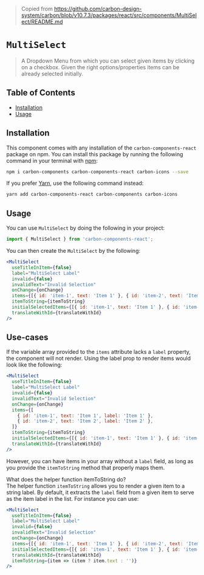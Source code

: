 > Copied from https://github.com/carbon-design-system/carbon/blob/v10.7.3/packages/react/src/components/MultiSelect/README.md

# `MultiSelect`

> A Dropdown Menu from which you can select given items by clicking on a
> checkbox. Given the right options/properties items can be already selected
> initially.

## Table of Contents

- [Installation](#installation)
- [Usage](#usage)

## Installation

This component comes with any installation of the `carbon-components-react`
package on npm. You can install this package by running the following command in
your terminal with [npm](https://www.npmjs.com/):

```bash
npm i carbon-components carbon-components-react carbon-icons --save
```

If you prefer [Yarn](https://yarnpkg.com/en/), use the following command
instead:

```bash
yarn add carbon-components-react carbon-components carbon-icons
```

## Usage

You can use `MultiSelect` by doing the following in your project:

```js
import { MultiSelect } from 'carbon-components-react';
```

You can then create the `MultiSelect` by the following:

```jsx
<MultiSelect
  useTitleInItem={false}
  label="MultiSelect Label"
  invalid={false}
  invalidText="Invalid Selection"
  onChange={onChange}
  items={[{ id: 'item-1', text: 'Item 1' }, { id: 'item-2', text: 'Item 2' }]}
  itemToString={itemToString}
  initialSelectedItems={[{ id: 'item-1', text: 'Item 1' }, { id: 'item-2', text: 'Item 2' }]}
  translateWithId={translateWithId}
/>
```

## Use-cases

If the variable array provided to the `items` attribute lacks a `label`
property, the component will not render. Using the label prop to render items
would look like the following:

```jsx
<MultiSelect
  useTitleInItem={false}
  label="MultiSelect Label"
  invalid={false}
  invalidText="Invalid Selection"
  onChange={onChange}
  items={[
    { id: 'item-1', text: 'Item 1', label: 'Item 1' },
    { id: 'item-2', text: 'Item 2', label: 'Item 2' },
  ]}
  itemToString={itemToString}
  initialSelectedItems={[{ id: 'item-1', text: 'Item 1' }, { id: 'item-2', text: 'Item 2' }]}
  translateWithId={translateWithId}
/>
```

However, you can have items in your array without a `label` field, as long as
you provide the `itemToString` method that properly maps them.

What does the helper function itemToString do?<br/> The helper function
`itemToString` allows you to render a given item to a string label. By default,
it extracts the `label` field from a given item to serve as the item label in
the list. For instance you can use:

```jsx
<MultiSelect
  useTitleInItem={false}
  label="MultiSelect Label"
  invalid={false}
  invalidText="Invalid Selection"
  onChange={onChange}
  items={[{ id: 'item-1', text: 'Item 1' }, { id: 'item-2', text: 'Item 2' }]}
  initialSelectedItems={[{ id: 'item-1', text: 'Item 1' }, { id: 'item-2', text: 'Item 2' }]}
  translateWithId={translateWithId}
  itemToString={item => (item ? item.text : '')}
/>
```
